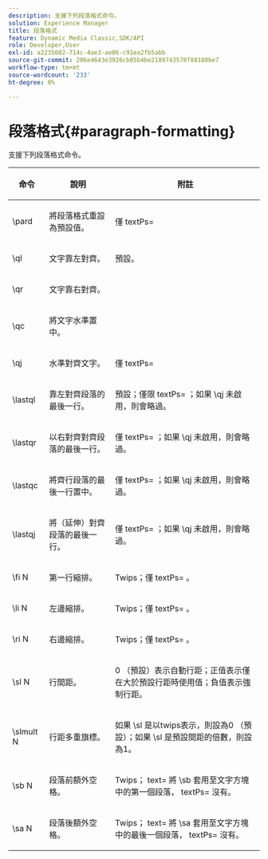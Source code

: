 ```yaml
---
description: 支援下列段落格式命令。
solution: Experience Manager
title: 段落格式
feature: Dynamic Media Classic,SDK/API
role: Developer,User
exl-id: a2235082-714c-4ae3-ae06-c91ea2fb5abb
source-git-commit: 206e4643e3926cb85b4be2189743578f88180be7
workflow-type: tm+mt
source-wordcount: '233'
ht-degree: 0%

---
```


# 段落格式{#paragraph-formatting}

支援下列段落格式命令。

<table id="table_5DD044E1C0614A29A2413557DF57197D"> 
 <thead> 
  <tr> 
   <th class="entry"> <p>命令 </p> </th> 
   <th class="entry"> <p>說明 </p> </th> 
   <th class="entry"> <p>附註 </p> </th> 
  </tr> 
 </thead>
 <tbody> 
  <tr> 
   <td> <span class="codeph"> \pard </span> </td> 
   <td> <p>將段落格式重設為預設值。 </p> </td> 
   <td> <p> 僅<span class="codeph"> textPs= </span> </p> </td> 
  </tr> 
  <tr> 
   <td> <span class="codeph"> \ql </span> </td> 
   <td> <p>文字靠左對齊。 </p> </td> 
   <td> <p>預設。 </p> </td> 
  </tr> 
  <tr> 
   <td> <span class="codeph"> \qr </span> </td> 
   <td> <p>文字靠右對齊。 </p> </td> 
   <td> <p> </p> </td> 
  </tr> 
  <tr> 
   <td> <span class="codeph"> \qc </span> </td> 
   <td> <p>將文字水準置中。 </p> </td> 
   <td> <p> </p> </td> 
  </tr> 
  <tr> 
   <td> <span class="codeph"> \qj </span> </td> 
   <td> <p>水準對齊文字。 </p> </td> 
   <td> <p> 僅<span class="codeph"> textPs= </span> </p> </td> 
  </tr> 
  <tr> 
   <td> <span class="codeph"> \lastql </span> </td> 
   <td> <p>靠左對齊段落的最後一行。 </p> </td> 
   <td> <p>預設；僅限<span class="codeph"> textPs= </span>；如果<span class="codeph"> \qj </span>未啟用，則會略過。 </p> </td> 
  </tr> 
  <tr> 
   <td> <span class="codeph"> \lastqr </span> </td> 
   <td> <p>以右對齊對齊段落的最後一行。 </p> </td> 
   <td> <p> 僅<span class="codeph"> textPs= </span>；如果<span class="codeph"> \qj </span>未啟用，則會略過。 </p> </td> 
  </tr> 
  <tr> 
   <td> <span class="codeph"> \lastqc </span> </td> 
   <td> <p>將齊行段落的最後一行置中。 </p> </td> 
   <td> <p> 僅<span class="codeph"> textPs= </span>；如果<span class="codeph"> \qj </span>未啟用，則會略過。 </p> </td> 
  </tr> 
  <tr> 
   <td> <span class="codeph"> \lastqj </span> </td> 
   <td> <p>將（延伸）對齊段落的最後一行。 </p> </td> 
   <td> <p> 僅<span class="codeph"> textPs= </span>；如果<span class="codeph"> \qj </span>未啟用，則會略過。 </p> </td> 
  </tr> 
  <tr> 
   <td> <span class="codeph"> \fi <span class="varname"> N </span> </span> </td> 
   <td> <p>第一行縮排。 </p> </td> 
   <td> <p>Twips；僅<span class="codeph"> textPs= </span>。 </p> </td> 
  </tr> 
  <tr> 
   <td> <span class="codeph"> \li <span class="varname"> N </span> </span> </td> 
   <td> <p>左邊縮排。 </p> </td> 
   <td> <p>Twips；僅<span class="codeph"> textPs= </span>。 </p> </td> 
  </tr> 
  <tr> 
   <td> <span class="codeph"> \ri <span class="varname"> N </span> </span> </td> 
   <td> <p>右邊縮排。 </p> </td> 
   <td> <p>Twips；僅<span class="codeph"> textPs= </span>。 </p> </td> 
  </tr> 
  <tr> 
   <td> <span class="codeph"> \sl <span class="varname"> N </span> </span> </td> 
   <td> <p>行間距。 </p> </td> 
   <td> <p>0 （預設）表示自動行距；正值表示僅在大於預設行距時使用值；負值表示強制行距。 </p> </td> 
  </tr> 
  <tr> 
   <td> <span class="codeph"> \slmult <span class="varname"> N </span> </span> </td> 
   <td> <p>行距多重旗標。 </p> </td> 
   <td> <p>如果<span class="codeph"> \sl </span>是以twips表示，則設為0 （預設）；如果<span class="codeph"> \sl </span>是預設間距的倍數，則設為1。 </p> </td> 
  </tr> 
  <tr> 
   <td> <span class="codeph"> \sb <span class="varname"> N </span> </span> </td> 
   <td> <p>段落前額外空格。 </p> </td> 
   <td> <p>Twips； <span class="codeph"> text= </span>將<span class="codeph"> \sb </span>套用至文字方塊中的第一個段落，<span class="codeph"> textPs= </span>沒有。 </p> </td> 
  </tr> 
  <tr> 
   <td> <span class="codeph"> \sa <span class="varname"> N </span> </span> </td> 
   <td> <p>段落後額外空格。 </p> </td> 
   <td> <p>Twips； <span class="codeph"> text= </span>將<span class="codeph"> \sa </span>套用至文字方塊中的最後一個段落，<span class="codeph"> textPs= </span>沒有。 </p> </td> 
  </tr> 
 </tbody> 
</table>
